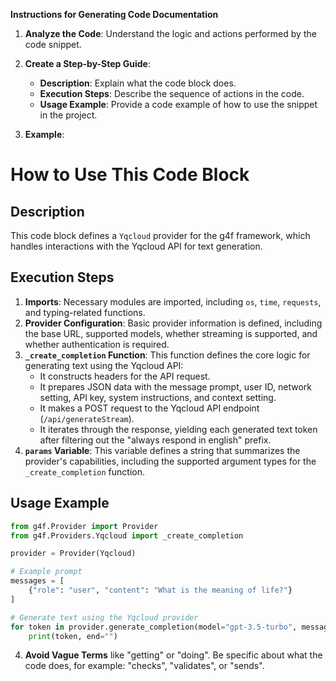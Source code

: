 **Instructions for Generating Code Documentation**

1. **Analyze the Code**: Understand the logic and actions performed by the code snippet.

2. **Create a Step-by-Step Guide**:
    - **Description**: Explain what the code block does.
    - **Execution Steps**: Describe the sequence of actions in the code.
    - **Usage Example**: Provide a code example of how to use the snippet in the project.

3. **Example**:

How to Use This Code Block
=========================================================================================

Description
-------------------------
This code block defines a `Yqcloud` provider for the g4f framework, which handles interactions with the Yqcloud API for text generation.

Execution Steps
-------------------------
1. **Imports**: Necessary modules are imported, including `os`, `time`, `requests`, and typing-related functions.
2. **Provider Configuration**: Basic provider information is defined, including the base URL, supported models, whether streaming is supported, and whether authentication is required.
3. **`_create_completion` Function**: This function defines the core logic for generating text using the Yqcloud API:
    - It constructs headers for the API request.
    - It prepares JSON data with the message prompt, user ID, network setting, API key, system instructions, and context setting.
    - It makes a POST request to the Yqcloud API endpoint (`/api/generateStream`).
    - It iterates through the response, yielding each generated text token after filtering out the "always respond in english" prefix.
4. **`params` Variable**: This variable defines a string that summarizes the provider's capabilities, including the supported argument types for the `_create_completion` function.

Usage Example
-------------------------

```python
from g4f.Provider import Provider
from g4f.Providers.Yqcloud import _create_completion

provider = Provider(Yqcloud)

# Example prompt
messages = [
    {"role": "user", "content": "What is the meaning of life?"}
]

# Generate text using the Yqcloud provider
for token in provider.generate_completion(model="gpt-3.5-turbo", messages=messages, stream=True):
    print(token, end="")
```

4. **Avoid Vague Terms** like "getting" or "doing". Be specific about what the code does, for example: "checks", "validates", or "sends".
